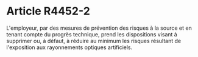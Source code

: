 # Article R4452-2

L'employeur, par des mesures de prévention des risques à la source et en tenant compte du progrès technique, prend les dispositions visant à supprimer ou, à défaut, à réduire au minimum les risques résultant de l'exposition aux rayonnements optiques artificiels.